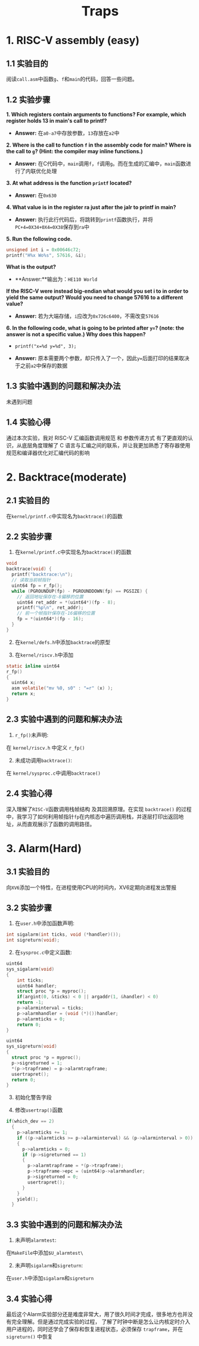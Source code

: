 <h2 style="text-align:center;font-size:36px;">Traps</h2>

# 1. RISC-V assembly (easy)
## 1.1 实验目的

阅读`call.asm`中函数`g`、`f`和`main`的代码，回答一些问题。

## 1.2 实验步骤

**1. Which registers contain arguments to functions? For example, which register holds 13 in main's call to printf?**

- **Answer:** 在`a0-a7`中存放参数，`13`存放在`a2`中 

**2. Where is the call to function `f` in the assembly code for main? Where is the call to `g`? (Hint: the compiler may inline functions.)**

- **Answer:** 在C代码中，`main`调用`f`，`f`调用`g`。而在生成的汇编中，`main`函数进行了内联优化处理

**3. At what address is the function `printf` located?**

- **Answer:** 在`0x630`

**4. What value is in the register ra just after the jalr to printf in main?**

- **Answer:** 执行此行代码后，将跳转到`printf`函数执行，并将`PC+4=0X34+0X4=0X38`保存到`ra`中

**5. Run the following code.**
```c
unsigned int i = 0x00646c72;
printf("H%x Wo%s", 57616, &i);
```      

**What is the output?**

- **Answer:**输出为：`HE110 World`

**If the RISC-V were instead big-endian what would you set i to in order to yield the same output? Would you need to change 57616 to a different value?**

- **Answer:** 若为大端存储，`i`应改为`0x726c6400`，不需改变`57616`

**6. In the following code, what is going to be printed after `y=`? (note: the answer is not a specific value.) Why does this happen?**
- `printf("x=%d y=%d", 3);`

- **Answer:** 原本需要两个参数，却只传入了一个，因此`y=`后面打印的结果取决于之前`a2`中保存的数据 

## 1.3 实验中遇到的问题和解决办法

未遇到问题

## 1.4 实验心得

通过本次实验，我对 RISC-V 汇编函数调用规范 和 参数传递方式 有了更直观的认识，从底层角度理解了 C 语言与汇编之间的联系，并让我更加熟悉了寄存器使用规范和编译器优化对汇编代码的影响

# 2. Backtrace(moderate)
## 2.1 实验目的

在`kernel/printf.c`中实现名为`backtrace()`的函数

## 2.2 实验步骤

1. 在`kernel/printf.c`中实现名为`backtrace()`的函数
```c
void
backtrace(void) {
  printf("backtrace:\n");
  // 读取当前帧指针
  uint64 fp = r_fp();
  while (PGROUNDUP(fp) - PGROUNDDOWN(fp) == PGSIZE) {
    // 返回地址保存在-8偏移的位置
    uint64 ret_addr = *(uint64*)(fp - 8);
    printf("%p\n", ret_addr);
    // 前一个帧指针保存在-16偏移的位置
    fp = *(uint64*)(fp - 16);
  }
}
```

2. 在`kernel/defs.h`中添加`backtrace`的原型

3. 在`kernel/riscv.h`中添加
```c
static inline uint64
r_fp()
{
  uint64 x;
  asm volatile("mv %0, s0" : "=r" (x) );
  return x;
}
```

## 2.3 实验中遇到的问题和解决办法

1. `r_fp()`未声明:

在 `kernel/riscv.h` 中定义 `r_fp()`

2. 未成功调用`backtrace()`:

在 `kernel/sysproc.c`中调用`backtrace()`

## 2.4 实验心得

深入理解了` RISC-V `函数调用栈帧结构 及其回溯原理。在实现 `backtrace()` 的过程中，我学习了如何利用帧指针`fp`在内核态中遍历调用栈，并逐层打印出返回地址，从而直观展示了函数的调用路径。

# 3. Alarm(Hard)
## 3.1 实验目的

向`XV6`添加一个特性，在进程使用CPU的时间内，XV6定期向进程发出警报

## 3.2 实验步骤

1. 在`user.h`中添加函数声明:
```c
int sigalarm(int ticks, void (*handler)());
int sigreturn(void);
```

2. 在`sysproc.c`中定义函数:
```c
uint64
sys_sigalarm(void)
{
	int ticks;
	uint64 handler;
	struct proc *p = myproc();
	if(argint(0, &ticks) < 0 || argaddr(1, &handler) < 0)
	return -1;
	p->alarminterval = ticks;
	p->alarmhandler = (void (*)())handler;
	p->alarmticks = 0;
	return 0;
}

uint64
sys_sigreturn(void)
{
  struct proc *p = myproc();
  p->sigreturned = 1;
  *(p->trapframe) = p->alarmtrapframe;
  usertrapret();
  return 0;
}
```

3. 初始化警告字段

4. 修改`usertrap()`函数
```c
if(which_dev == 2)
  {
    p->alarmticks += 1;
    if ((p->alarmticks >= p->alarminterval) && (p->alarminterval > 0))
    {
      p->alarmticks = 0;
      if (p->sigreturned == 1)
      {
        p->alarmtrapframe = *(p->trapframe);
        p->trapframe->epc = (uint64)p->alarmhandler;
        p->sigreturned = 0;
        usertrapret();
      }
    }
    yield();
  }
```

## 3.3 实验中遇到的问题和解决办法

1. 未声明`alarmtest`:

在`MakeFile`中添加`$U_alarmtest\`

2. 未声明`sigalarm`和`sigreturn`:

在`user.h`中添加`sigalarm`和`sigreturn`

## 3.4 实验心得

最后这个Alarm实验部分还是难度非常大，用了很久时间才完成，很多地方也并没有完全理解。但是通过完成实验的过程，
了解了时钟中断是怎么让内核定时介入用户进程的，同时还学会了保存和恢复进程状态，必须保存 `trapframe`，并在 `sigreturn()` 中恢复